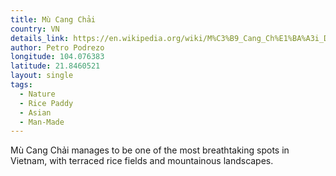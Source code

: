 ```yaml
---
title: Mù Cang Chải
country: VN
details_link: https://en.wikipedia.org/wiki/M%C3%B9_Cang_Ch%E1%BA%A3i_District
author: Petro Podrezo
longitude: 104.076383
latitude: 21.8460521
layout: single
tags:
  - Nature
  - Rice Paddy
  - Asian
  - Man-Made
---
```

Mù Cang Chải manages to be one of the most breathtaking spots in Vietnam, with terraced rice fields and mountainous landscapes.
